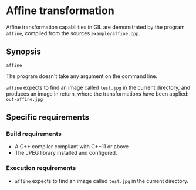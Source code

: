 # Affine transformation

Affine transformation capabilities in GIL are demonstrated by the program `affine`, compiled from the sources `example/affine.cpp`.

## Synopsis
`affine`

The program doesn't take any argument on the command line.

`affine` expects to find an image called `test.jpg` in the current directory, and produces an image in return, where the transformations have been applied: `out-affine.jpg`

## Specific requirements

### Build requirements
- A C++ compiler compliant with C++11 or above
- The JPEG library installed and configured.

### Execution requirements
- `affine` expects to find an image called `test.jpg` in the current directory.
